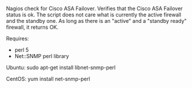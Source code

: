 Nagios check for Cisco ASA Failover.
Verifies that the Cisco ASA Failover status is ok.
The script does not care what is currently the active firewall and the standby one.
As long as there is an "active" and a "standby ready" firewall, it returns OK.

Requires:
  - perl 5
  - Net::SNMP perl library

Ubuntu:
sudo apt-get install libnet-snmp-perl

CentOS:
yum install net-snmp-perl
